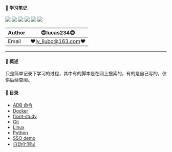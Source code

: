 #### :monkey: 学习笔记
![](https://img.shields.io/badge/编程语言-purple.svg) ![](https://img.shields.io/badge/Python-green.svg) ![](https://img.shields.io/badge/自动化测试-blue.svg) ![](https://img.shields.io/badge/版本控制-red.svg)  ![](https://img.shields.io/badge/模块学习-yellow.svg)
![](https://img.shields.io/badge/其他-orange.svg) 

|Author|:sunglasses:lucas234:sunglasses:|
|---|---|
|Email|:hearts:ly_liubo@163.com:hearts:|

****
#### :monkey: 概述
只是简单记录下学习的过程，其中有的脚本是在网上搜索的，有的是自己写的，仅供后续查阅。

#### :monkey: 目录
- [ADB 命令](adb)
- [Docker](Docker)
- [front-study](https://github.com/lucas234/front-study)
- [Git](Git)
- [Linux](Linux)
- [Python](Python) 
- [SSO demo](https://github.com/lucas234/OauthDemo)
- [自动化测试](自动化测试)


